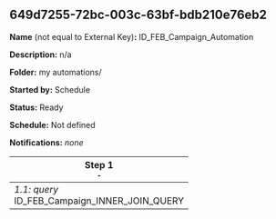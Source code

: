 ## 649d7255-72bc-003c-63bf-bdb210e76eb2

**Name** (not equal to External Key)**:** ID_FEB_Campaign_Automation

**Description:** n/a

**Folder:** my automations/

**Started by:** Schedule

**Status:** Ready

**Schedule:** Not defined

**Notifications:** _none_


| Step 1<br>_<small>-</small>_ |
| --- |
| _1.1: query_<br>ID_FEB_Campaign_INNER_JOIN_QUERY |
